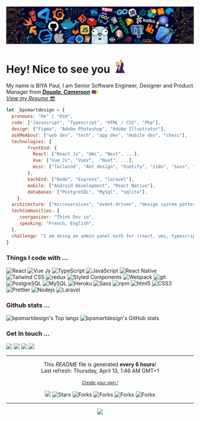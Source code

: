 <img src="./assets/img/header.png" /><br/>
<h1>Hey! Nice to see you <img src="./assets/img/homer-wahoo.gif" width="35"/></h1>

<p>
  My name is BIYA Paul, I am Senior Software Engineer, Designer and Product Manager from <b><em><u>Douala, Cameroon</u></em></b> <img src="./assets/img/cameroon.png" width="18"/><br/>
  <a href="https://drive.google.com/file/d/1UNcOtj9udIRoyXM5hXJ-j2dwE3FseABp/view?usp=sharing" target="_blank" alt="bpsmartdesign.resume.pdf"><em>View my Resume</em> 😎</a>
</p>

```javascript
let _bpsmartdesign = {
  pronouns: "He" | "Him",
  code: ["Javascript", "Typescript", "HTML / CSS", "Php"],
  design: ["Figma", "Adobe Photoshop", "Adobe Illustrator"],
  askMeAbout: ["web dev", "tech", "app dev", "mobile dev", "chess"],
  technologies: {
        frontEnd: {
          React: ["React Js", "Umi", "Next", ...],
          Vue: ["Vue Js", "Vuex",  "Nuxt", ...],
          misc: ["Tailwind", "Ant design", "Vuetify", "i18n", "Sass", "vuepress", ...]
        },
        backEnd: ["Node", "Express", "laravel"],
        mobile: ["Android Development", "React Native"],
        databases: ["PostgreSQL", "MySql", "sqlite"],
    },
  architecture: ["microservices", "event-driven", "design system pattern", "MVC"],
  techCommunities: {
    _coorganizer: "Think Dev io",
    _speaking: "French, English",
  },
  challenge: "I am doing an admin panel both for (react, umi, typescript, tailwind) and (vue js, typescript, tailwind)"
}
```
<h3>Things I code with ...</h3>
<p>
  <img  height="20" alt="React" src="https://img.shields.io/badge/-React-45b8d8?style=flat-square&logo=react&logoColor=white" />
  <img  height="20" alt="Vue Js" src="https://img.shields.io/badge/Vue.js-35495E?style=for-the-badge&logo=vue.js&logoColor=4FC08D" />
  <img  height="20" alt="TypeScript" src="https://img.shields.io/badge/-TypeScript-007ACC?style=flat-square&logo=typescript&logoColor=white" />
  <img  height="20" alt="JavaScript" src="https://img.shields.io/badge/JavaScript-323330?style=for-the-badge&logo=javascript&logoColor=F7DF1E" />
  <img  height="20" alt="React Native" src="https://img.shields.io/badge/React_Native-20232A?style=for-the-badge&logo=react&logoColor=61DAFB" />
  <img  height="20" alt="Tailwind CSS" src="https://img.shields.io/badge/Tailwind_CSS-38B2AC?style=for-the-badge&logo=tailwind-css&logoColor=white" />
  <img  height="20" alt="redux" src="https://img.shields.io/badge/-Redux-764ABC?style=flat-square&logo=redux&logoColor=white" />
  <img  height="20" alt="Styled Components" src="https://img.shields.io/badge/-Styled_Components-db7092?style=flat-square&logo=styled-components&logoColor=white" />
  <img  height="20" alt="Webpack" src="https://img.shields.io/badge/-Webpack-8DD6F9?style=flat-square&logo=webpack&logoColor=white" /> 
  <img  height="20" alt="git" src="https://img.shields.io/badge/-Git-F05032?style=flat-square&logo=git&logoColor=white" />
  <img  height="20" alt="PostgreSQL" src="https://img.shields.io/badge/PostgreSQL-316192?style=for-the-badge&logo=postgresql&logoColor=white" />
  <img  height="20" alt="MySQL" src="https://img.shields.io/badge/MySQL-00000F?style=for-the-badge&logo=mysql&logoColor=white" />
  <img  height="20" alt="Heroku" src="https://img.shields.io/badge/-Heroku-430098?style=flat-square&logo=heroku&logoColor=white" />
  <img  height="20" alt="Sass" src="https://img.shields.io/badge/-Sass-CC6699?style=flat-square&logo=sass&logoColor=white" />
  <img  height="20" alt="npm" src="https://img.shields.io/badge/-NPM-CB3837?style=flat-square&logo=npm&logoColor=white" />
  <img  height="20" alt="html5" src="https://img.shields.io/badge/-HTML5-E34F26?style=flat-square&logo=html5&logoColor=white" />
  <img  height="20" alt="CSS3" src="https://img.shields.io/badge/CSS3-1572B6?style=for-the-badge&logo=css3&logoColor=white" />
  <img  height="20" alt="Prettier" src="https://img.shields.io/badge/-Prettier-F7B93E?style=flat-square&logo=prettier&logoColor=white" />
  <img  height="20" alt="Nodejs" src="https://img.shields.io/badge/-Nodejs-43853d?style=flat-square&logo=Node.js&logoColor=white" />
  <img  height="20" alt="Laravel" src="https://img.shields.io/badge/Laravel-FF2D20?style=for-the-badge&logo=laravel&logoColor=white" />
</p>

<h3>Github stats ...</h3>
<p>
  <img height="195" alt="bpsmartdesign's Top langs" src="https://github-readme-stats.vercel.app/api/top-langs/?username=bpsmartdesign&count_private=true&&theme=onedark&hide=css,html,php,blade&langs_count=4" />
  <img alt="bpsmartdesign's GitHub stats" src="https://github-readme-stats.vercel.app/api?username=bpsmartdesign&count_private=true&show_icons=true&theme=onedark" />
</p>

<h3>Get In touch ...</h3>
<a href="https://twitter.com/bpsmartdesign"><img src="https://img.shields.io/twitter/follow/bpsmartdesign?label=Follow&style=social"></a>
<a href="https://github.com/bpsmartdesign"><img src="https://img.shields.io/github/followers/bpsmartdesign?style=social"></a>
<a href="https://github.com/bpsmartdesign"><img src="https://img.shields.io/github/stars/bpsmartdesign?style=social"></a>
<a href="https://github.com/bpsmartdesign"><img src="https://img.shields.io/discord/967849006078263306?style=social"></a>

------------

<p align="center">This <i>README</i> file is generated <b>every 6 hours</b>!</br>Last refresh: Thursday, April 13, 1:46 AM GMT+1</p>
<p align="center">
  <a href="https://dev.to/bpsmartdesign/how-to-create-an-awesome-github-profile-readme--oim">
    <small><em><u>Create your own !</u></em></small>
  </a>
</p>
<p align="center">
  <img src="https://github.com/bpsmartdesign/bpsmartdesign/workflows/README%20build/badge.svg" />
  <img alt="Stars" src="https://img.shields.io/github/stars/bpsmartdesign/bpsmartdesign?style=flat-square&labelColor=343b41"/>
  <img alt="Forks" src="https://img.shields.io/github/forks/bpsmartdesign/bpsmartdesign?style=flat-square&labelColor=343b41"/>
  <img alt="Forks" src="https://img.shields.io/github/sponsors/bpsmartdesign?style=flat-square&labelColor=343b41"/>
  <img alt="Forks" src="https://img.shields.io/github/license/bpsmartdesign/bpsmartdesign?style=flat-square&labelColor=343b41"/>
  <img alt="Forks" src="https://visitor-badge.glitch.me/badge?page_id=bpsmartdesign.visitor-badge"/>  
</p>

---

<p align="center">
  <a href="https://www.buymeacoffee.com/bpsmartdesign">
    <img src="https://img.buymeacoffee.com/button-api/?text=Buy me a Sandwich 😉&emoji=🥪&slug=bpsmartdesign&button_colour=5F7FFF&font_colour=ffffff&font_family=Inter&outline_colour=000000&coffee_colour=FFDD00" />
  </a>
</p>
